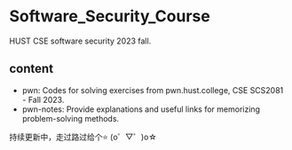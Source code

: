 # Software_Security_Course
HUST CSE software security 2023 fall.

## content
- pwn: Codes for solving exercises from pwn.hust.college, CSE SCS2081 - Fall 2023.
- pwn-notes: Provide explanations and useful links for memorizing problem-solving methods.

持续更新中，走过路过给个⭐ (o゜▽゜)o☆
